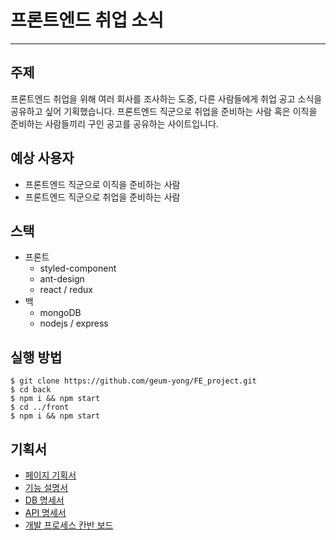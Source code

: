 # 프론트엔드 취업 소식

---

## 주제

프론트엔드 취업을 위해 여러 회사를 조사하는 도중, 다른 사람들에게 취업 공고 소식을 공유하고 싶어 기획했습니다. 프론트엔드 직군으로 취업을 준비하는 사람 혹은 이직을 준비하는 사람들끼리 구인 공고를 공유하는 사이트입니다.

## 예상 사용자

- 프론트엔드 직군으로 이직을 준비하는 사람
- 프론트엔드 직군으로 취업을 준비하는 사람

## 스택

- 프론트
  - styled-component
  - ant-design
  - react / redux
- 백
  - mongoDB
  - nodejs / express

## 실행 방법

```
$ git clone https://github.com/geum-yong/FE_project.git
$ cd back
$ npm i && npm start
$ cd ../front
$ npm i && npm start
```

## 기획서

- [페이지 기획서](https://whimsical.com/fe-frame-DEPMKETPLR6bPDR9Xq36V)
- [기능 설명서](https://www.notion.so/4a004c93e81143709f05bf1f7eacfded)
- [DB 명세서](https://www.notion.so/fenews/DB-2d77b95d1a344749a67fa9b6274c5129)
- [API 명세서](https://www.notion.so/fenews/API-54c5590308cc4c02a2ba0ec11cc72817)
- [개발 프로세스 칸반 보드](https://www.notion.so/fenews/86a7bd2377894a4a9ba70ae116957e40?v=4e2ae3b31b354d989716eb344b1987a1)
